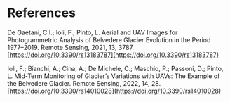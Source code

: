 # References

De Gaetani, C.I.; Ioli, F.; Pinto, L. Aerial and UAV Images for Photogrammetric Analysis of Belvedere Glacier Evolution in the Period 1977–2019. Remote Sensing, 2021, 13, 3787. [https://doi.org/10.3390/rs13183787](https://doi.org/10.3390/rs13183787)

Ioli, F.; Bianchi, A.; Cina, A.; De Michele, C.; Maschio, P.; Passoni, D.; Pinto, L. Mid-Term Monitoring of Glacier’s Variations with UAVs: The Example of the Belvedere Glacier. Remote Sensing, 2022, 14, 28. [https://doi.org/10.3390/rs14010028](https://doi.org/10.3390/rs14010028)
